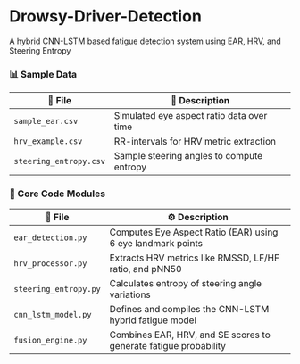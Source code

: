 # Drowsy-Driver-Detection

A hybrid CNN-LSTM based fatigue detection system using EAR, HRV, and Steering Entropy

### 📊 Sample Data

| 📁 File                  | 📝 Description                                  |
|-------------------------|-------------------------------------------------|
| `sample_ear.csv`        | Simulated eye aspect ratio data over time       |
| `hrv_example.csv`       | RR-intervals for HRV metric extraction          |
| `steering_entropy.csv`  | Sample steering angles to compute entropy       |


### 🧠 Core Code Modules

| 📄 File                 | ⚙️ Description                                                  |
|------------------------|------------------------------------------------------------------|
| `ear_detection.py`     | Computes Eye Aspect Ratio (EAR) using 6 eye landmark points      |
| `hrv_processor.py`     | Extracts HRV metrics like RMSSD, LF/HF ratio, and pNN50          |
| `steering_entropy.py`  | Calculates entropy of steering angle variations                  |
| `cnn_lstm_model.py`    | Defines and compiles the CNN-LSTM hybrid fatigue model           |
| `fusion_engine.py`     | Combines EAR, HRV, and SE scores to generate fatigue probability |
